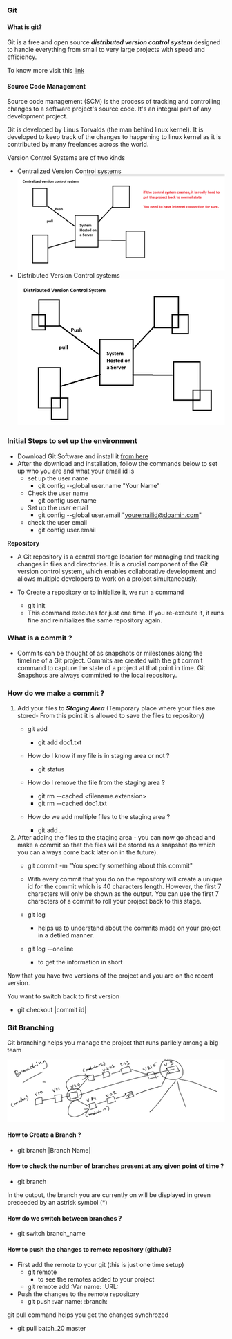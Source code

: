 ### Git 
#### What is git?
Git is a free and open source ***distributed version control system*** designed to handle everything from small to very large projects with speed and efficiency.

To know more visit this [link](https://git-scm.com/)

#### Source Code Management
Source code management (SCM) is the process of tracking and controlling changes to a software project's source code. It's an integral part of any development project.

Git is developed by Linus Torvalds (the man behind linux kernel). It is developed to keep track of the changes to happening to linux kernel as it is contributed by many freelances across the world. 

Version Control Systems are of two kinds
- Centralized Version Control systems
  ![Picture](/cvcs.png)
- Distributed Version Control systems
  ![Picture](/dvcs.png)

### Initial Steps to set up the environment
- Download Git Software and install it [from here](https://git-scm.com)
- After the download and installation, follow the commands below to set up who you are and what your email id is 
  - set up the user name
    - git config --global user.name "Your Name"
  - Check the user name
    - git config user.name
  - Set up the user email
    - git config --global user.email "youremailid@doamin.com"
  - check the user email
    - git config user.email

**Repository** 
- A Git repository is a central storage location for managing and tracking changes in files and directories. It is a crucial component of the Git version control system, which enables collaborative development and allows multiple developers to work on a project simultaneously.

- To Create a repository or to initialize it, we run a command
  - git init
  - This command executes for just one time. If you re-execute it, it runs fine and reinitializes the same repository again. 

### What is a commit ?
- Commits can be thought of as snapshots or milestones along the timeline of a Git project. Commits are created with the git commit command to capture the state of a project at that point in time. Git Snapshots are always committed to the local repository.

### How do we make a commit ?
1. Add your files to ***Staging Area*** (Temporary place where your files are stored- From this point it is allowed to save the files to repository)  
   -  git add <file name.extension>
       - git add doc1.txt

   - How do I know if my file is in staging area or not ?
     - git status
   - How do I remove the file from the staging area ?
     - git rm  --cached <filename.extension>
     - git rm --cached doc1.txt
   - How do we add multiple files to the staging area ?
     - git add .
2. After adding the files to the staging area - you can now go ahead and make a commit so that the files will be stored as a snapshot (to which you can always come back later on in the future).
   - git commit -m "You specify something about this commit"
   - With every commit that you do on the repository will create a unique id for the commit which is 40 characters length. However, the first 7 characters will only be shown as the output. You can use the first 7 characters of a commit to roll your project back to this stage. 

   - git log
     - helps us to understand about the commits made on your project in a detiled manner. 
   - git log --oneline
     - to get the information in short

Now that you have two versions of the project and you are on the recent version.

You want to switch back to first version
   - git checkout |commit id|

### Git Branching
Git branching helps you manage the project that runs parllely among a big team 

![Picture](/ss456.png)

#### How to Create a Branch ?
- git branch |Branch Name|

#### How to check the number of branches present at any given point of time ?
- git branch

In the output, the branch you are currently on will be displayed in green preceeded by an astrisk symbol (*)

#### How do we switch between branches ?
- git switch branch_name

#### How to push the changes to remote repository (github)?
- First add the remote to your git (this is just one time setup)
  - git remote
    - to see the remotes added to your project
  - git remote add :Var name: :URL:
- Push the changes to the remote repository
  - git push :var name: :branch:

git pull command helps you get the changes synchrozed
- git pull batch_20 master




